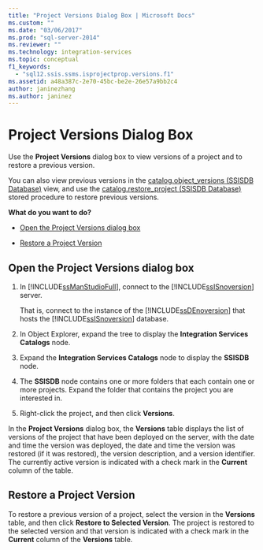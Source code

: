 ```yaml
---
title: "Project Versions Dialog Box | Microsoft Docs"
ms.custom: ""
ms.date: "03/06/2017"
ms.prod: "sql-server-2014"
ms.reviewer: ""
ms.technology: integration-services
ms.topic: conceptual
f1_keywords: 
  - "sql12.ssis.ssms.isprojectprop.versions.f1"
ms.assetid: a48a387c-2e70-45bc-be2e-26e57a9bb2c4
author: janinezhang
ms.author: janinez
---
```

# Project Versions Dialog Box
  Use the **Project Versions** dialog box to view versions of a project and to restore a previous version.  
  
 You can also view previous versions in the [catalog.object_versions &#40;SSISDB Database&#41;](/sql/integration-services/system-views/catalog-object-versions-ssisdb-database) view, and use the [catalog.restore_project &#40;SSISDB Database&#41;](/sql/integration-services/system-stored-procedures/catalog-restore-project-ssisdb-database) stored procedure to restore previous versions.  
  
 **What do you want to do?**  
  
-   [Open the Project Versions dialog box](#open_dialog)  
  
-   [Restore a Project Version](#restore)  
  
##  <a name="open_dialog"></a> Open the Project Versions dialog box  
  
1.  In [!INCLUDE[ssManStudioFull](../../includes/ssmanstudiofull-md.md)], connect to the [!INCLUDE[ssISnoversion](../../../includes/ssisnoversion-md.md)] server.  
  
     That is, connect to the instance of the [!INCLUDE[ssDEnoversion](../../includes/ssdenoversion-md.md)] that hosts the [!INCLUDE[ssISnoversion](../../../includes/ssisnoversion-md.md)] database.  
  
2.  In Object Explorer, expand the tree to display the **Integration Services Catalogs** node.  
  
3.  Expand the **Integration Services Catalogs** node to display the **SSISDB** node.  
  
4.  The **SSISDB** node contains one or more folders that each contain one or more projects. Expand the folder that contains the project you are interested in.  
  
5.  Right-click the project, and then click **Versions**.  
  
 In the **Project Versions** dialog box, the **Versions** table displays the list of versions of the project that have been deployed on the server, with the date and time the version was deployed, the date and time the version was restored (if it was restored), the version description, and a version identifier. The currently active version is indicated with a check mark in the **Current** column of the table.  
  
##  <a name="restore"></a> Restore a Project Version  
 To restore a previous version of a project, select the version in the **Versions** table, and then click **Restore to Selected Version**. The project is restored to the selected version and that version is indicated with a check mark in the **Current** column of the **Versions** table.  
  
  
